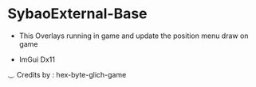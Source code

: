 # SybaoExternal-Base

+ This Overlays running in game and update the position menu draw on game

- ImGui Dx11

._. Credits by : hex-byte-glich-game
